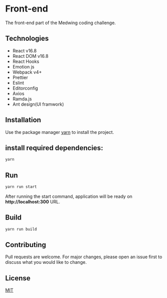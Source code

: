 # Front-end

The front-end part of the Medwing coding challenge.

## Technologies

- React v16.8
- React DOM v16.8
- React Hooks
- Emotion js
- Webpack v4+
- Prettier
- Eslint
- Editorconfig
- Axios
- Ramda.js
- Ant design(UI framwork)

## Installation

Use the package manager [yarn](https://yarnpkg.com/en/) to install the project.

## install required dependencies:
```bash
yarn
```

## Run

```bash
yarn run start
```
After running the start command, application will be ready on __http://localhost:300__ URL.

## Build

```bash
yarn run build
```

## Contributing
Pull requests are welcome. For major changes, please open an issue first to discuss what you would like to change.


## License
[MIT](https://choosealicense.com/licenses/mit/)
